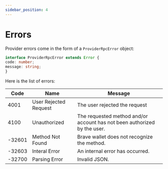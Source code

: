 ```yaml
---
sidebar_position: 4
---
```


# Errors

Provider errors come in the form of a `ProviderRpcError` object:

```ts
interface ProviderRpcError extends Error {
code: number;
message: string;
}
```
Here is the list of errors:

| Code      | Name                  | Message                                                                  |
| --------- | --------------------- | ------------------------------------------------------------------------ |
| 4001      | User Rejected Request | The user rejected the request                                            |
| 4100      | Unauthorized          | The requested method and/or account has not been authorized by the user. |
| -32601    | Method Not Found      | Brave wallet does not recognize the method.                              |
| -32603    | Interal Error         | An internal error has occurred.                                          |
| -32700    | Parsing Error         | Invalid JSON.                                                            |

